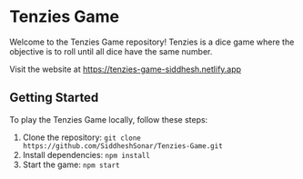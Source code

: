 # Tenzies Game
Welcome to the Tenzies Game repository! Tenzies is a dice game where the objective is to roll until all dice have the same number. 

Visit the website at https://tenzies-game-siddhesh.netlify.app

## Getting Started

To play the Tenzies Game locally, follow these steps:

1. Clone the repository: `git clone https://github.com/SiddheshSonar/Tenzies-Game.git`
2. Install dependencies: `npm install`
3. Start the game: `npm start`
